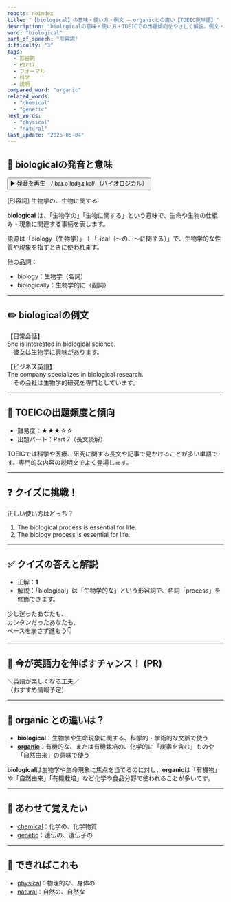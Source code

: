 ```yaml
---
robots: noindex
title: "【biological】の意味・使い方・例文 ― organicとの違い【TOEIC英単語】"
description: "biologicalの意味・使い方・TOEICでの出題傾向をやさしく解説。例文・クイズ付きでorganicとの違いもわかりやすく学べます。"
word: "biological"
part_of_speech: "形容詞"
difficulty: "3"
tags:
  - 形容詞
  - Part7
  - フォーマル
  - 科学
  - 説明
compared_word: "organic"
related_words:
  - "chemical"
  - "genetic"
next_words:
  - "physical"
  - "natural"
last_update: "2025-05-04"
---
```


## 🔰 biologicalの発音と意味

<button class="play-audio" onclick="playTTS('biological')">
  <span class="play-audio-main">
    ▶️ 発音を再生　/ˌbaɪ.əˈlɒdʒ.ɪ.kəl/
  </span>
  <span class="play-audio-sub">
    （バイオロジカル）
  </span>
</button>

[形容詞] 生物学の、生物に関する

**biological** は、「生物学の」「生物に関する」という意味で、生命や生物の仕組み・現象に関連する事柄を表します。

語源は「biology（生物学）」＋「-ical（～の、～に関する）」で、生物学的な性質や現象を指すときに使われます。

他の品詞：  
- biology：生物学（名詞）
- biologically：生物学的に（副詞）

---

## ✏️ biologicalの例文

【日常会話】  
She is interested in biological science.  
　彼女は生物学に興味があります。

【ビジネス英語】  
The company specializes in biological research.  
　その会社は生物学的研究を専門としています。

---

## 🎯 TOEICの出題頻度と傾向

- 難易度：★★★☆☆
- 出題パート：Part 7（長文読解）

TOEICでは科学や医療、研究に関する長文や記事で見かけることが多い単語です。専門的な内容の説明文でよく登場します。

---

## ❓ クイズに挑戦！

正しい使い方はどっち？

1. The biological process is essential for life.  
2. The biology process is essential for life.

---

## ✅ クイズの答えと解説

- 正解：**1**
- 解説：「biological」は「生物学的な」という形容詞で、名詞「process」を修飾できます。

少し迷ったあなたも、  
カンタンだったあなたも、  
ペースを崩さず進もう👇️

---

## 🚀 今が英語力を伸ばすチャンス！ (PR)

<div class="info-center">
＼英語が楽しくなる工夫／<br>  
（おすすめ情報予定）
</div>

---

## 🤔  organic との違いは？

- **biological**：生物学や生命現象に関する、科学的・学術的な文脈で使う
- **[organic](/word/organic/)**：有機的な、または有機栽培の、化学的に「炭素を含む」ものや「自然由来」の意味で使う

**biological**は生物学や生命現象に焦点を当てるのに対し、**organic**は「有機物」や「自然由来」「有機栽培」など化学や食品分野で使われることが多いです。

---

## 🧩 あわせて覚えたい

- [chemical](/word/chemical/)：化学の、化学物質
- [genetic](/word/genetic/)：遺伝の、遺伝子の

---

## 📖 できればこれも

- [physical](/word/physical/)：物理的な、身体の
- [natural](/word/natural/)：自然の、自然な

<!-- cvid: aid18_bid25 -->
